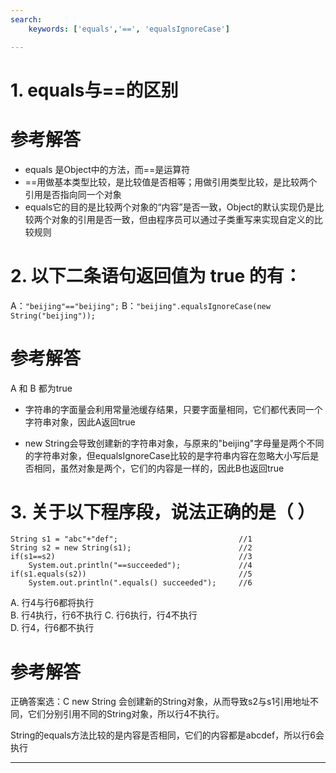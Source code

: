 ```yaml
---
search:
    keywords: ['equals','==', 'equalsIgnoreCase']

---
```



# 1. equals与==的区别

# 参考解答

* equals 是Object中的方法，而==是运算符
* ==用做基本类型比较，是比较值是否相等；用做引用类型比较，是比较两个引用是否指向同一个对象
* equals它的目的是比较两个对象的“内容”是否一致，Object的默认实现仍是比较两个对象的引用是否一致，但由程序员可以通过子类重写来实现自定义的比较规则


# 2. 以下二条语句返回值为 true 的有：
A：`"beijing"=="beijing";`
B：`"beijing".equalsIgnoreCase(new String("beijing"));`

# 参考解答

A 和 B 都为true

* 字符串的字面量会利用常量池缓存结果，只要字面量相同，它们都代表同一个字符串对象，因此A返回true

* new String会导致创建新的字符串对象，与原来的"beijing"字母量是两个不同的字符串对象，但equalsIgnoreCase比较的是字符串内容在忽略大小写后是否相同，虽然对象是两个，它们的内容是一样的，因此B也返回true

# 3. 关于以下程序段，说法正确的是（ ）

```
String s1 = "abc"+"def";                           //1
String s2 = new String(s1);                        //2
if(s1==s2)                                         //3
    System.out.println("==succeeded");             //4
if(s1.equals(s2))                                  //5
    System.out.println(".equals() succeeded");     //6
```
A. 行4与行6都将执行    
B. 行4执行，行6不执行
C. 行6执行，行4不执行  
D. 行4，行6都不执行

# 参考解答

正确答案选：C
new String 会创建新的String对象，从而导致s2与s1引用地址不同，它们分别引用不同的String对象，所以行4不执行。

String的equals方法比较的是内容是否相同，它们的内容都是abcdef，所以行6会执行

---




